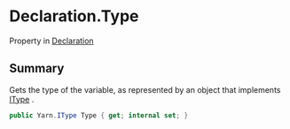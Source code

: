 # Declaration.Type

Property in [Declaration](/docs/api/csharp/yarn.compiler.declaration.md)

## Summary


Gets the type of the variable, as represented by an object that
implements  <a href="yarn.itype.md">IType</a> .


```csharp
public Yarn.IType Type { get; internal set; }
```

